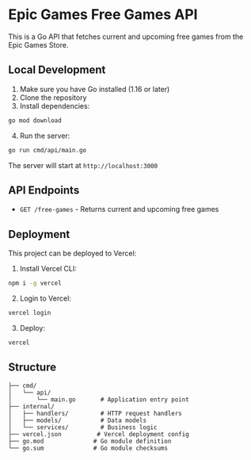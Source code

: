 # Epic Games Free Games API

This is a Go API that fetches current and upcoming free games from the Epic Games Store.

## Local Development

1. Make sure you have Go installed (1.16 or later)
2. Clone the repository
3. Install dependencies:

```bash
go mod download
```

4. Run the server:

```bash
go run cmd/api/main.go
```

The server will start at `http://localhost:3000`

## API Endpoints

-   `GET /free-games` - Returns current and upcoming free games

## Deployment

This project can be deployed to Vercel:

1. Install Vercel CLI:

```bash
npm i -g vercel
```

2. Login to Vercel:

```bash
vercel login
```

3. Deploy:

```bash
vercel
```

## Structure

```
├── cmd/
│   └── api/
│       └── main.go       # Application entry point
├── internal/
│   ├── handlers/         # HTTP request handlers
│   ├── models/           # Data models
│   └── services/         # Business logic
├── vercel.json          # Vercel deployment config
├── go.mod              # Go module definition
└── go.sum              # Go module checksums
```
